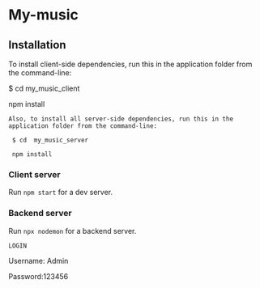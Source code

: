 # My-music

## Installation
To install client-side dependencies, run this in the application folder from the command-line:

 $ cd my_music_client

 npm install
```
Also, to install all server-side dependencies, run this in the application folder from the command-line:

 $ cd  my_music_server

 npm install
```

### Client server

Run `npm start` for a dev server. 

### Backend server

Run `npx nodemon` for a backend server. 

``LOGIN``

Username: Admin

Password:123456

